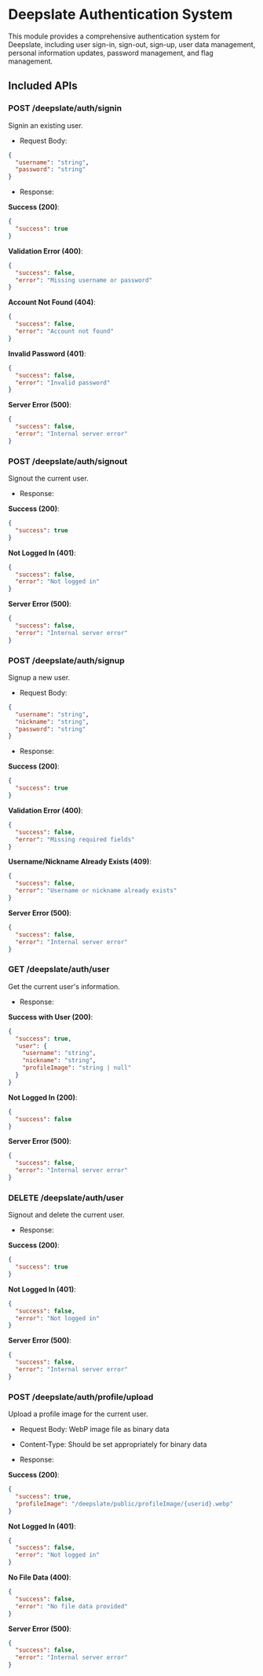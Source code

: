 # Deepslate Authentication System

This module provides a comprehensive authentication system for Deepslate, including user sign-in, sign-out, sign-up, user data management, personal information updates, password management, and flag management.

## Included APIs

### POST /deepslate/auth/signin

Signin an existing user.

- Request Body:

```json
{
  "username": "string",
  "password": "string"
}
```

- Response:

**Success (200)**:

```json
{
  "success": true
}
```

**Validation Error (400)**:

```json
{
  "success": false,
  "error": "Missing username or password"
}
```

**Account Not Found (404)**:

```json
{
  "success": false,
  "error": "Account not found"
}
```

**Invalid Password (401)**:

```json
{
  "success": false,
  "error": "Invalid password"
}
```

**Server Error (500)**:

```json
{
  "success": false,
  "error": "Internal server error"
}
```

### POST /deepslate/auth/signout

Signout the current user.

- Response:

**Success (200)**:

```json
{
  "success": true
}
```

**Not Logged In (401)**:

```json
{
  "success": false,
  "error": "Not logged in"
}
```

**Server Error (500)**:

```json
{
  "success": false,
  "error": "Internal server error"
}
```

### POST /deepslate/auth/signup

Signup a new user.

- Request Body:

```json
{
  "username": "string",
  "nickname": "string",
  "password": "string"
}
```

- Response:

**Success (200)**:

```json
{
  "success": true
}
```

**Validation Error (400)**:

```json
{
  "success": false,
  "error": "Missing required fields"
}
```

**Username/Nickname Already Exists (409)**:

```json
{
  "success": false,
  "error": "Username or nickname already exists"
}
```

**Server Error (500)**:

```json
{
  "success": false,
  "error": "Internal server error"
}
```

### GET /deepslate/auth/user

Get the current user's information.

- Response:

**Success with User (200)**:

```json
{
  "success": true,
  "user": {
    "username": "string",
    "nickname": "string",
    "profileImage": "string | null"
  }
}
```

**Not Logged In (200)**:

```json
{
  "success": false
}
```

**Server Error (500)**:

```json
{
  "success": false,
  "error": "Internal server error"
}
```

### DELETE /deepslate/auth/user

Signout and delete the current user.

- Response:

**Success (200)**:

```json
{
  "success": true
}
```

**Not Logged In (401)**:

```json
{
  "success": false,
  "error": "Not logged in"
}
```

**Server Error (500)**:

```json
{
  "success": false,
  "error": "Internal server error"
}
```

### POST /deepslate/auth/profile/upload

Upload a profile image for the current user.

- Request Body: WebP image file as binary data
- Content-Type: Should be set appropriately for binary data

- Response:

**Success (200)**:

```json
{
  "success": true,
  "profileImage": "/deepslate/public/profileImage/{userid}.webp"
}
```

**Not Logged In (401)**:

```json
{
  "success": false,
  "error": "Not logged in"
}
```

**No File Data (400)**:

```json
{
  "success": false,
  "error": "No file data provided"
}
```

**Server Error (500)**:

```json
{
  "success": false,
  "error": "Internal server error"
}
```
